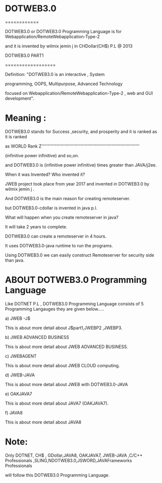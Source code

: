 # DOTWEB3.0
============




DOTWEB3.0 or DOTWEB3.0  Programming Language  is  for  Webapplication/RemoteWebapplication-Type-2   

and  it  is   invented  by  wilmix jemin j in   CHDollar(CH$)  P.L   @  2013


DOTWEB3.0 PART1

==================



Definition: "DOTWEB3.0 is an interactive , System

programming, OOPS, Multipurpose, Advanced Technology

focused on  Webapplication/RemoteWebapplication-Type-2 , web and GUI development".


Meaning :
==========

DOTWEB3.0 stands for Success ,security, and prosperity and it is ranked as it is ranked

as WORLD Rank Z'''''''''''''''''''''''''''''''''''''''''''''''''''''''''''''''''''''''''''''

(infinitive power infinitive) and so,on.

and DOTWEB3.0 is (infinitive power infinitive) times greater than JAVA/j2ee.


When it was Invented? Who invented it?

JWEB project took place from year 2017  and  invented  in  DOTWEB3.0  by wilmix jemin j .

 And DOTWEB3.0 is the main reason for creating remoteserver.

but DOTWEB3.0-cdollar is invented in java p.l.

What will happen when you create remoteserver in java?

It will take 2 years to complete.

DOTWEB3.0 can create a remoteserver in 4 hours.

It uses DOTWEB3.0-java runtime to run the programs.

Using DOTWEB3.0 we can easily construct Remoteserver for security side than java.



ABOUT DOTWEB3.0 Programming Language
=======================================


Like DOTNET P.L , DOTWEB3.0 Programming Language consists of 5 Programming Langauges they are given below.....

a) JWEB -J$

This is about more detail about J$part1,JWEBP2 ,JWEBP3.

b) JWEB ADVANCED BUSINESS

This is about more detail about JWEB ADVANCED BUSINESS.

c) JWEBAGENT

This is about more detail about JWEB CLOUD computing.

d) JWEB-JAVA

This is about more detail about JWEB with DOTWEB3.0-JAVA

e) OAKJAVA7

This is about more detail about JAVA7 (OAKJAVA7).

f) JAVA8

This is about more detail about JAVA8



Note: 
=====

Only  DOTNET, CH$ ,  GDollar,JAVA8, OAKJAVA7, JWEB-JAVA ,C/C++ Professionals ,SLING,NDOTWEB3.0,JSWORD,JAVAFrameworks Professionals

will  follow this  DOTWEB3.0  Programming Language. 

